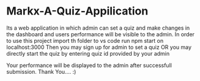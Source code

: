 # Markx-A-Quiz-Appilication
Its a web application in which admin can set a quiz and make changes in the dashboard and users performance will be visible to the admin.
In order to use this project 
    import th folder to vs code 
    run npm start on localhost:3000
    Then you may sign up for admin to set a quiz
    OR
    you may directly start the quiz by entering quiz id provided by your admin
    
Your performance will be displayed to the admin after successfull submission.
Thank You.... :)
